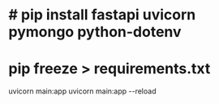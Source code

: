 # # pip install fastapi uvicorn pymongo python-dotenv
# pip freeze > requirements.txt

 uvicorn main:app
 uvicorn main:app --reload